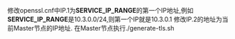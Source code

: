 修改openssl.cnf中IP.1为**SERVICE_IP_RANGE**的第一个IP地址,例如**SERVICE_IP_RANGE**是10.3.0.0/24,则第一个IP就是10.3.0.1
修改IP.2的地址为当前Master节点的IP地址.
在Master节点执行./generate-tls.sh 
